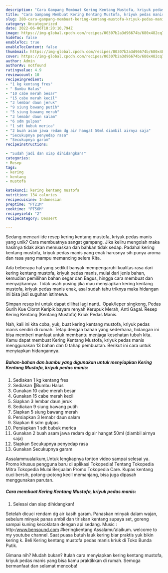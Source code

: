 ```yaml
---
description: "Cara Gampang Membuat Kering Kentang Mustofa, kriyuk pedas manis yang Bisa Manjain Lidah"
title: "Cara Gampang Membuat Kering Kentang Mustofa, kriyuk pedas manis yang Bisa Manjain Lidah"
slug: 280-cara-gampang-membuat-kering-kentang-mustofa-kriyuk-pedas-manis-yang-bisa-manjain-lidah
category: Uncategorized
date: 2022-06-06T18:20:10.794Z
image: https://img-global.cpcdn.com/recipes/00307b2a3d96674b/680x482cq70/kering-kentang-mustofa-kriyuk-pedas-manis-foto-resep-utama.jpg
hideToc: false
enableToc: true
enableTocContent: false
thumbnail: https://img-global.cpcdn.com/recipes/00307b2a3d96674b/680x482cq70/kering-kentang-mustofa-kriyuk-pedas-manis-foto-resep-utama.jpg
cover: https://img-global.cpcdn.com/recipes/00307b2a3d96674b/680x482cq70/kering-kentang-mustofa-kriyuk-pedas-manis-foto-resep-utama.jpg
author: Admin
authorAv: notfound
ratingvalue: 4.9
reviewcount: 10
recipeingredient:
- "1 kg kentang fres"
- " Bumbu Halus"
- "10 cabe merah besar"
- "15 cabe merah kecil"
- "3 lembar daun jeruk"
- "9 siung bawang putih"
- "5 siung bawang merah"
- "3 lemabr daun salam"
- "6 sdm gulpas"
- "1 sdt bubuk merica"
- "2 buah asam jawa redam dg air hangat 50ml diambil airnya saja"
- "Secukupnya penyedap rasa"
- "Secukupnya garam"
recipeinstructions:

- "Sudah jadi dan siap dihidangkan!"
categories:
- Resep
tags:
- kering
- kentang
- mustofa

katakunci: kering kentang mustofa 
nutrition: 134 calories
recipecuisine: Indonesian
preptime: "PT21M"
cooktime: "PT56M"
recipeyield: "2"
recipecategory: Dessert

---
```





Sedang mencari ide resep kering kentang mustofa, kriyuk pedas manis yang unik? Cara membuatnya sangat gampang. Jika keliru mengolah maka hasilnya tidak akan memuaskan dan bahkan tidak sedap. Padahal kering kentang mustofa, kriyuk pedas manis yang enak harusnya sih punya aroma dan rasa yang mampu memancing selera Kita.





Ada beberapa hal yang sedikit banyak mempengaruhi kualitas rasa dari kering kentang mustofa, kriyuk pedas manis, mulai dari jenis bahan, kemudian pemilihan bahan segar dan Bagus, hingga cara membuat dan menyajikannya. Tidak usah pusing jika mau menyiapkan kering kentang mustofa, kriyuk pedas manis enak,      asal sudah tahu triknya maka hidangan ini bisa jadi suguhan istimewa.














Simpan resep ini untuk dapat dilihat lagi nanti.. Opak/leper singkong, Pedas Gurih Kue Clorot Keripik bayam renyah Kerupuk Merah, Anti Gagal. Resep Kering Kentang (Kentang Mustofa) Kriuk Pedas Manis.






Nah, kali ini kita coba, yuk, buat kering kentang mustofa, kriyuk pedas manis sendiri di rumah. Tetap dengan bahan yang sederhana, hidangan ini bisa memberi manfaat untuk membantu menjaga kesehatan tubuh kita. Kamu dapat membuat Kering Kentang Mustofa, kriyuk pedas manis menggunakan 13 bahan dan 0 tahap pembuatan. Berikut ini cara untuk menyiapkan hidangannya.

<!--inarticleads1-->

##### Bahan-bahan dan bumbu yang digunakan untuk menyiapkan Kering Kentang Mustofa, kriyuk pedas manis:

1. Sediakan 1 kg kentang fres
1. Sediakan  🌺Bumbu Halus
1. Gunakan 10 cabe merah besar
1. Gunakan 15 cabe merah kecil
1. Siapkan 3 lembar daun jeruk
1. Sediakan 9 siung bawang putih
1. Siapkan 5 siung bawang merah
1. Persiapkan 3 lemabr daun salam
1. Siapkan 6 sdm gulpas
1. Persiapkan 1 sdt bubuk merica
1. Gunakan 2 buah asam jawa redam dg air hangat 50ml (diambil airnya saja)
1. Siapkan Secukupnya penyedap rasa
1. Gunakan Secukupnya garam


Assalammualaikum,Untuk lengkapnya tonton video sampai selesai ya. Promo khusus pengguna baru di aplikasi Tokopedia! Tentang Tokopedia Mitra Tokopedia Mulai Berjualan Promo Tokopedia Care. Kupas kentang cuci bersih, potong-potong kecil memanjang, bisa juga dipasah menggunakan parutan. 

<!--inarticleads2-->

##### Cara membuat Kering Kentang Mustofa, kriyuk pedas manis:


1. Selesai dan siap dihidangkan!

Setelah dicuci rendam dg air kasih garam. Panaskan minyak dalam wajan, sebelum minyak panas ambil dan tiriskan kentang supaya set, goreng sampai kuning kecoklatan dengan api sedang. Music : http:/www.bensound.com #keringkentang Assalamu&#39;alaikum. welcome to my youtube channel. Saat puasa butuh lauk kering biar praktis yuk bikin kering k. Beli Kering kentang mustofa pedas manis kriuk di Toko Bunda Putik. 

Gimana nih? Mudah bukan? Itulah cara menyiapkan kering kentang mustofa, kriyuk pedas manis yang bisa kamu praktikkan di rumah. Semoga bermanfaat dan selamat mencoba!
